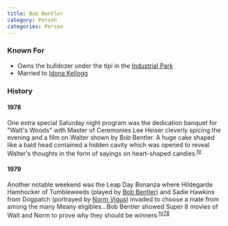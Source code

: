 ```yaml
---
title: Bob Bentler
category: Person
categories: Person
---
```


### Known For

* Owns the bulldozer under the tipi in the [Industrial Park][ip]
* Married to [Idona Kellogg][ik]


### History

#### 1978

One extra special Saturday night program was the dedication banquet for "Walt's Woods" with Master of Ceremonies Lee Heiser cleverly spicing the evening and a film on Walter shown by Bob Bentler. A huge cake shaped like a bald head contained a hidden cavity which was opened to reveal Walter's thoughts in the form of sayings on heart-shaped candies.<sup>[hr][]</sup>

#### 1979

Another notable weekend was the Leap Day Bonanza where Hildegarde Hamhocker of Tumbleweeds (played by [Bob Bentler](Bob-Bentler)) and Sadie Hawkins from Dogpatch (portrayed by [Norm Vigus](Norm-Vigus)) invaded to choose a mate from among the many Meany eligibles...Bob Bentler showed Super 8 movies of Walt and Norm to prove why they should be winners.<sup>[hr78][]</sup>


[ik]: Idona-Kellogg
[ip]: Industrial-Park
[hr]: History-Reports
[hr78]: History-Reports#1978

